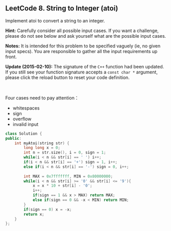 ## LeetCode 8. String to Integer (atoi)

Implement atoi to convert a string to an integer.

**Hint:** Carefully consider all possible input cases. If you want a challenge, please do not see below and ask yourself what are the possible input cases.

**Notes:** It is intended for this problem to be specified vaguely (ie, no given input specs). You are responsible to gather all the input requirements up front.

**Update (2015-02-10):**
The signature of the `C++` function had been updated. If you still see your function signature accepts a `const char *` argument, please click the reload button  to reset your code definition.

<br>

Four cases need to pay attention：

* whitespaces
* sign
* overflow
* invalid input

```cpp
class Solution {
public:
    int myAtoi(string str) {
        long long x = 0;
        int n = str.size(), i = 0, sign = 1;
        while(i < n && str[i] == ' ') i++;
        if(i < n && str[i] == '+') sign = 1, i++;
        else if(i < n && str[i] == '-') sign = 0, i++;
            
        int MAX = 0x7fffffff, MIN = 0x80000000;
        while(i < n && str[i] >= '0' && str[i] <= '9'){
            x = x * 10 + str[i] - '0';
            i++;
            if(sign == 1 && x > MAX) return MAX;
            else if(sign == 0 && -x < MIN) return MIN;
        }
        if(sign == 0) x = -x;
        return x;
    }
};
```

